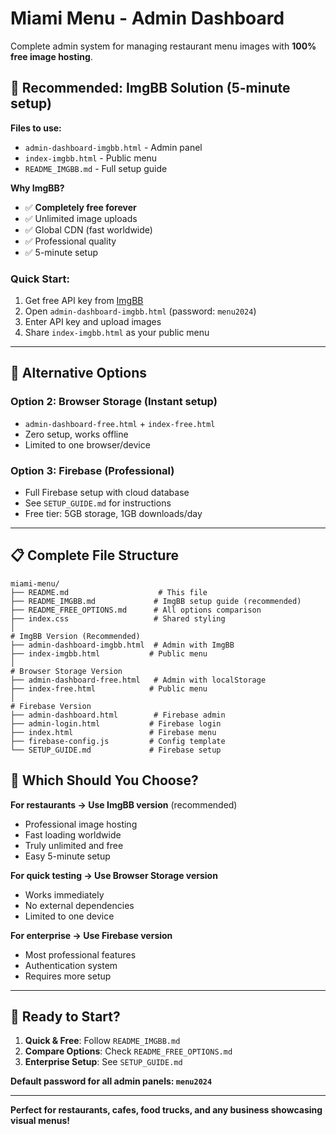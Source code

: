 # Miami Menu - Admin Dashboard

Complete admin system for managing restaurant menu images with **100% free image hosting**.

## 🚀 **Recommended: ImgBB Solution** (5-minute setup)

**Files to use:**

- `admin-dashboard-imgbb.html` - Admin panel
- `index-imgbb.html` - Public menu
- `README_IMGBB.md` - Full setup guide

**Why ImgBB?**

- ✅ **Completely free forever**
- ✅ Unlimited image uploads
- ✅ Global CDN (fast worldwide)
- ✅ Professional quality
- ✅ 5-minute setup

### Quick Start:

1. Get free API key from [ImgBB](https://api.imgbb.com/)
2. Open `admin-dashboard-imgbb.html` (password: `menu2024`)
3. Enter API key and upload images
4. Share `index-imgbb.html` as your public menu

---

## 🎯 Alternative Options

### Option 2: Browser Storage (Instant setup)

- `admin-dashboard-free.html` + `index-free.html`
- Zero setup, works offline
- Limited to one browser/device

### Option 3: Firebase (Professional)

- Full Firebase setup with cloud database
- See `SETUP_GUIDE.md` for instructions
- Free tier: 5GB storage, 1GB downloads/day

---

## 📋 Complete File Structure

```
miami-menu/
├── README.md                    # This file
├── README_IMGBB.md             # ImgBB setup guide (recommended)
├── README_FREE_OPTIONS.md      # All options comparison
├── index.css                   # Shared styling
│
# ImgBB Version (Recommended)
├── admin-dashboard-imgbb.html  # Admin with ImgBB
├── index-imgbb.html           # Public menu
│
# Browser Storage Version
├── admin-dashboard-free.html   # Admin with localStorage
├── index-free.html            # Public menu
│
# Firebase Version
├── admin-dashboard.html        # Firebase admin
├── admin-login.html           # Firebase login
├── index.html                 # Firebase menu
├── firebase-config.js         # Config template
└── SETUP_GUIDE.md             # Firebase setup
```

## 🎯 Which Should You Choose?

**For restaurants → Use ImgBB version** (recommended)

- Professional image hosting
- Fast loading worldwide
- Truly unlimited and free
- Easy 5-minute setup

**For quick testing → Use Browser Storage version**

- Works immediately
- No external dependencies
- Limited to one device

**For enterprise → Use Firebase version**

- Most professional features
- Authentication system
- Requires more setup

---

## 🚀 Ready to Start?

1. **Quick & Free**: Follow `README_IMGBB.md`
2. **Compare Options**: Check `README_FREE_OPTIONS.md`
3. **Enterprise Setup**: See `SETUP_GUIDE.md`

**Default password for all admin panels: `menu2024`**

---

**Perfect for restaurants, cafes, food trucks, and any business showcasing visual menus!**
